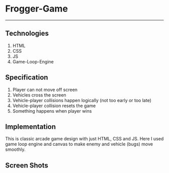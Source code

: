 # Frogger-Game
---
## Technologies
  1. HTML
  2. CSS
  3. JS
  4. Game-Loop-Engine
## Specification
  1. Player can not move off screen
  2. Vehicles cross the screen
  3. Vehicle-player collisions happen logically (not too early or too late)
  4. Vehicle-player collision resets the game
  5. Something happens when player wins

## Implementation
  This is classic arcade game design with just HTML, CSS and JS. Here I used game loop engine and canvas to make enemy and vehicle (bugs) move smoothly.

## Screen Shots
